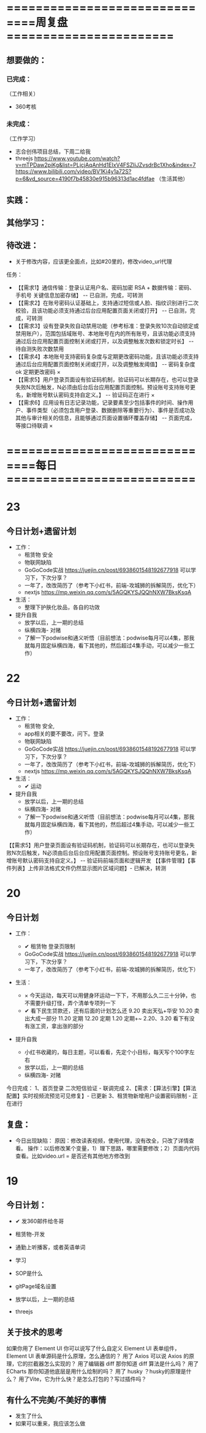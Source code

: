 
# ==============================周复盘=======================
## 想要做的：
### 已完成：
（工作相关）
- 360考核

### 未完成：
（工作学习）
- 志合创伟项目总结，下周二给我
- threejs
    https://www.youtube.com/watch?v=mTPDaw2piKg&list=PLjcjAqAnHd1EIxV4FSZIiJZvsdrBc1Xho&index=7
    https://www.bilibili.com/video/BV1Ki4y1a72S?p=6&vd_source=4190f7b45830e915b96313d1ac4fdfae
（生活其他）


## 实践：

## 其他学习：

## 待改进：
- 关于修改内容，应该更全面点，比如#20里的，修改video_url代理

任务：
- 【【需求1】通信传输：登录认证用户名、密码加密  RSA + 数据传输：密码、手机号 关键信息加密存储】
    -- 已自测，完成，可转测
- 【【需求2】在账号密码认证基础上，支持通过短信或人脸、指纹识别进行二次校验，且该功能必须支持通过后台应用配置页面关闭或打开】
    -- 已自测，完成，可转测
- 【【需求3】设有登录失败自动禁用功能（参考标准：登录失败10次自动锁定或禁用账户），范围包括域账号、本地账号在内的所有账号，且该功能必须支持通过后台应用配置页面控制关闭或打开，以及调整触发次数和锁定时长】
    -- 待自测失败次数禁用
- 【【需求4】本地账号支持密码复杂度与定期更改密码功能，且该功能必须支持通过后台应用配置页面控制关闭或打开，以及调整触发阈值】
    -- 密码复杂度 ok  定期更改密码 ×
- 【【需求5】用户登录页面设有验证码机制，验证码可以长期存在，也可以登录失败N次后触发，N必须由后台后台应用配置页面控制。预设账号支持账号更名，新增账号默认密码支持自定义。】
    -- 验证码正在进行 ×
- 【【需求6】应用设有日志记录功能，记录要素至少包括事件的时间、操作用户、事件类型（必须包含用户登录、数据删除等重要行为）、事件是否成功及其他与审计相关的信息，且能够通过页面设置循环覆盖存储】
    -- 页面完成，等接口待联调 ×

# ==============================每日==========================
# 23
## 今日计划+遗留计划
- 工作：
    - 租赁物 安全
    - 物联网缺陷
    - GoGoCode实战 https://juejin.cn/post/6938601548192677918 可以学习下，下次分享？
    - 一年了，改改简历了（参考下小红书，前端-攻城狮的拆解简历，优化下）
    - nextjs https://mp.weixin.qq.com/s/5AGQKYSJQQhNXW7BksKsqA
- 生活：
    - 整理下护肤化妆品，各自的功效
- 提升自我
    - 放学以后，上一期的总结
    - 纵横四海- 对赌
    - 了解一下podwise和通义听悟（目前想法：podwise每月可以4集，那我就每月固定纵横四海，看下其他的，然后超过4集手动，可以减少一些工作）



# 22
## 今日计划+遗留计划
- 工作：
    - 租赁物 安全,
    - app相关的要不要改，问下。登录
    - 物联网缺陷
    - GoGoCode实战 https://juejin.cn/post/6938601548192677918 可以学习下，下次分享？
    - 一年了，改改简历了（参考下小红书，前端-攻城狮的拆解简历，优化下）
    - nextjs https://mp.weixin.qq.com/s/5AGQKYSJQQhNXW7BksKsqA
- 生活：
    - ✔ 运动
- 提升自我
    - 放学以后，上一期的总结
    - 纵横四海- 对赌
    - 了解一下podwise和通义听悟（目前想法：podwise每月可以4集，那我就每月固定纵横四海，看下其他的，然后超过4集手动，可以减少一些工作）


【【需求5】用户登录页面设有验证码机制，验证码可以长期存在，也可以登录失败N次后触发，N必须由后台后台应用配置页面控制。预设账号支持账号更名，新增账号默认密码支持自定义。】
-- 验证码前端页面和逻辑开发 
【【事件管理】【事件列表】上传非法格式文件仍然显示图片区域问题】- 已解决，转测


# 20
## 今日计划
- 工作：
    - ✔ 租赁物 登录页限制
    - GoGoCode实战 https://juejin.cn/post/6938601548192677918 可以学习下，下次分享？
    - 一年了，改改简历了（参考下小红书，前端-攻城狮的拆解简历，优化下）
- 生活：
    - × 今天运动，每天可以用健身环运动一下下，不用那么久二三十分钟，也不需要升级打怪，弄个清单专项列一下
    - ✔ 看下民生贷款还，还有后面的计划怎么还
        9.20 卖出天弘+华安
        10.20 卖出大成一部分
        11.20 定期
        12.20 定期
        1.20 定期+~
        2.20、3.20 看下有没有涨工资，拿出涨的部分

- 提升自我
    - 小红书收藏的，每日主题，可以看看，先定个小目标，每天写个100字左右
    - 放学以后，上一期的总结
    - 纵横四海- 对赌

今日完成：
1、首页登录 二次短信验证 - 联调完成
2、【需求：【算法引擎】【算法配置】实时视频流预览可见修复】- 已更新
3、租赁物新增用户设置密码限制 - 正在进行


## 复盘：
- 今日出现缺陷：
原因：修改读表视频，使用代理，没有改全，只改了详情查看。
操作：以后修改某个变量，1）理下思路，哪里需要修改；2）页面内代码查看。比如video.url = 是否还有其他地方修改到

# 19
## 今日计划：
- ✔ 发360邮件给冬哥
- 租赁物-开发
- 通勤上听播客，或者英语单词
- 学习

- SOP是什么
- gitPage域名设置
- 放学以后，上一期的总结
- threejs

## 关于技术的思考
如果你用了 Element UI 你可以说写了什么自定义 Element UI 表单组件，Element UI 表单源码是什么原理，怎么通信的？
用了 Axios 可以说 Axios 的原理，它的拦截器怎么实现的？
用了编辑器 diff 那你知道 diff 算法是什么吗？
用了 ECharts 那你知道他底层是用什么绘制的吗？
用了 husky ？husky的原理是什么？
用了Vite，它为什么快？是怎么打包的？写过插件吗？

## 有什么不完美/不美好的事情
- 发生了什么
- 如果可以重来，我应该怎么做